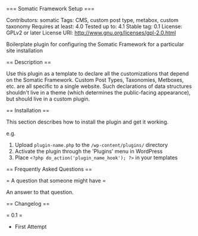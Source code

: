 === Somatic Framework Setup ===

Contributors: somatic
Tags: CMS, custom post type, metabox, custom taxonomy
Requires at least: 4.0
Tested up to: 4.1
Stable tag: 0.1
License: GPLv2 or later
License URI: http://www.gnu.org/licenses/gpl-2.0.html

Boilerplate plugin for configuring the Somatic Framework for a particular site installation

== Description ==

Use this plugin as a template to declare all the customizations that depend on the Somatic Framework. Custom Post Types, Taxonomies, Metboxes, etc. are all specific to a single website. Such declarations of data structures shouldn't live in a theme (which determines the public-facing appearance), but should live in a custom plugin.

== Installation ==

This section describes how to install the plugin and get it working.

e.g.

1. Upload `plugin-name.php` to the `/wp-content/plugins/` directory
1. Activate the plugin through the 'Plugins' menu in WordPress
1. Place `<?php do_action('plugin_name_hook'); ?>` in your templates

== Frequently Asked Questions ==

= A question that someone might have =

An answer to that question.

== Changelog ==

= 0.1 =
* First Attempt